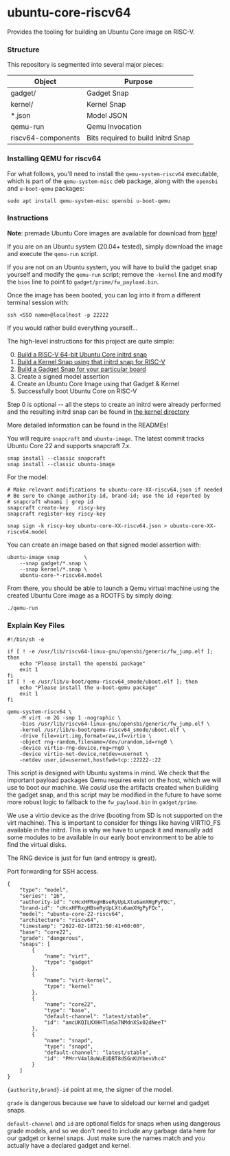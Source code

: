 # ubuntu-core-riscv64

Provides the tooling for building an Ubuntu Core image on RISC-V.


### Structure

This repository is segmented into several major pieces:

| Object             | Purpose                            |
|--------------------|------------------------------------|
| gadget/            | Gadget Snap                        |
| kernel/            | Kernel Snap                        |
| \*.json            | Model JSON                         |
| qemu-run           | Qemu Invocation                    |
| riscv64-components | Bits required to build Initrd Snap |


### Installing QEMU for riscv64

For what follows, you'll need to install the `qemu-system-riscv64`
executable, which is part of the `qemu-system-misc` deb package, along with the
`opensbi` and `u-boot-qemu` packages:

```
sudo apt install qemu-system-misc opensbi u-boot-qemu
```

### Instructions

**Note**: premade Ubuntu Core images are available for download from
[here](https://github.com/dilyn-corner/ubuntu-core-riscv64/releases)!

If you are on an Ubuntu system (20.04+ tested), simply download the image and
execute the `qemu-run` script.

If you are not on an Ubuntu system, you will have to build the gadget snap
yourself and modify the `qemu-run` script; remove the `-kernel` line and modify
the `bios` line to point to `gadget/prime/fw_payload.bin`.

Once the image has been booted, you can log into it from a different terminal
session with:

```
ssh <SSO name>@localhost -p 22222
```

If you would rather build everything yourself...

The high-level instructions for this project are quite simple:

0) [Build a RISC-V 64-bit Ubuntu Core initrd snap](riscv64-components/README.md)
1) [Build a Kernel Snap using that initrd snap for RISC-V](kernel/README.md)
2) [Build a Gadget Snap for your particular board](gadget/README.md)
3) Create a signed model assertion
4) Create an Ubuntu Core Image using that Gadget & Kernel
5) Successfully boot Ubuntu Core on RISC-V

Step 0 is optional -- all the steps to create an initrd were already performed
and the resulting initrd snap can be found in [the kernel directory](kernel/initrd)

More detailed information can be found in the READMEs!

You will require `snapcraft` and `ubuntu-image`. The latest commit tracks Ubuntu
Core 22 and supports snapcraft 7.x.

```
snap install --classic snapcraft
snap install --classic ubuntu-image
```

For the model:

```
# Make relevant modifications to ubuntu-core-XX-riscv64.json if needed
# Be sure to change authority-id, brand-id; use the id reported by
# snapcraft whoami | grep id
snapcraft create-key   riscy-key
snapcraft register-key riscy-key

snap sign -k riscy-key ubuntu-core-XX-riscv64.json > ubuntu-core-XX-riscv64.model
```

You can create an image based on that signed model assertion with:

```
ubuntu-image snap        \
    --snap gadget/*.snap \
    --snap kernel/*.snap \
    ubuntu-core-*-riscv64.model
```

From there, you should be able to launch a Qemu virtual machine using the
created Ubuntu Core image as a ROOTFS by simply doing:

`./qemu-run`


### Explain Key Files
```
#!/bin/sh -e

if [ ! -e /usr/lib/riscv64-linux-gnu/opensbi/generic/fw_jump.elf ]; then
    echo "Please install the opensbi package"
    exit 1
fi
if [ ! -e /usr/lib/u-boot/qemu-riscv64_smode/uboot.elf ]; then
    echo "Please install the u-boot-qemu package"
    exit 1
fi

qemu-system-riscv64 \
    -M virt -m 2G -smp 1 -nographic \
    -bios /usr/lib/riscv64-linux-gnu/opensbi/generic/fw_jump.elf \
    -kernel /usr/lib/u-boot/qemu-riscv64_smode/uboot.elf \
    -drive file=virt.img,format=raw,if=virtio \
    -object rng-random,filename=/dev/urandom,id=rng0 \
    -device virtio-rng-device,rng=rng0 \
    -device virtio-net-device,netdev=usernet \
    -netdev user,id=usernet,hostfwd=tcp::22222-:22
```

This script is designed with Ubuntu systems in mind. We check that the important
payload packages Qemu requires exist on the host, which we will use to boot our
machine. We *could* use the artifacts created when building the gadget snap, and
this script may be modified in the future to have some more robust logic to
fallback to the `fw_payload.bin` in `gadget/prime`.

We use a virtio device as the drive (booting from SD is not supported on the
virt machine). This is important to consider for things like having VIRTIO_FS
available in the initrd. This is why we have to unpack it and manually add some
modules to be available in our early boot environment to be able to find the
virtual disks.

The RNG device is just for fun (and entropy is great).

Port forwarding for SSH access.


```
{
    "type": "model",
    "series": "16",
    "authority-id": "cHcxHFRxgHBseRyUpLXtu6amXHgPyFQc",
    "brand-id": "cHcxHFRxgHBseRyUpLXtu6amXHgPyFQc",
    "model": "ubuntu-core-22-riscv64",
    "architecture": "riscv64",
    "timestamp": "2022-02-18T21:50:41+00:00",
    "base": "core22",
    "grade": "dangerous",
    "snaps": [
        {
            "name": "virt",
            "type": "gadget"
        },
        {
            "name": "virt-kernel",
            "type": "kernel"
        },
        {
            "name": "core22",
            "type": "base",
            "default-channel": "latest/stable",
            "id": "amcUKQILKXHHTlmSa7NMdnXSx02dNeeT"
        },
        {
            "name": "snapd",
            "type": "snapd",
            "default-channel": "latest/stable",
            "id": "PMrrV4ml8uWuEUDBT8dSGnKUYbevVhc4"
        }
    ]
}
```

`{authority,brand}-id` point at me, the signer of the model.

`grade` is dangerous because we have to sideload our kernel and gadget snaps.

`default-channel` and `id` are optional fields for snaps when using dangerous
grade models, and so we don't need to include any garbage data here for our
gadget or kernel snaps. Just make sure the names match and you actually have a
declared gadget and kernel.

